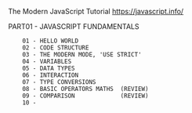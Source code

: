 The Modern JavaScript Tutorial 
https://javascript.info/
	
PART01 - JAVASCRIPT FUNDAMENTALS

		01 - HELLO WORLD
		02 - CODE STRUCTURE
		03 - THE MODERN MODE, 'USE STRICT'
		04 - VARIABLES
		05 - DATA TYPES
		06 - INTERACTION
		07 - TYPE CONVERSIONS
		08 - BASIC OPERATORS MATHS  (REVIEW)
		09 - COMPARISON				(REVIEW)
		10 - 

